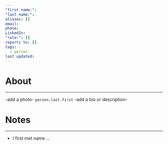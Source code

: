 ```yaml
---
"first name:": 
"last name:": 
aliases: []
email: 
phone: 
LinkedIn: 
"role:": []
reports to: []
tags:
  - person
last updated:
---
```

# About
---
-add a photo-
`person.last.first`
-add a bio or description-
# Notes
---
- I first met name ... 
